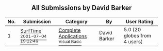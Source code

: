 ﻿<div align="center">

## All Submissions by David Barker

</div>

No.  | Submission | Category | By   | User Rating
---- | ---------- | -------- | ---- | -----------
1 | [SurfTime<br /><sup>2001-07-04 19:12:46</sup>](https://github.com/Planet-Source-Code/david-barker-surftime__1-52554) | [Complete Applications<br /><sup>Visual Basic</sup>](../ByCategory/complete-applications__1-27.md) | David Barker | 5.0 (20 globes from 4 users)
